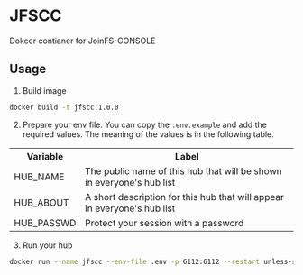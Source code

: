 # JFSCC
Dokcer contianer for JoinFS-CONSOLE

## Usage

1. Build image

```bash
docker build -t jfscc:1.0.0
```

2. Prepare your env file. You can copy the ``.env.example`` and add the required values. The meaning of the values is in the following table.

<table>
    <tr>
        <th>
            Variable
        </th>
        <th>
            Label
        </th>
    </tr>
    <tr>
        <td>
            HUB_NAME
        </td>
        <td>
            The public name of this hub that will be shown in everyone's hub list
        </td>
    </tr>
    <tr>
        <td>
            HUB_ABOUT
        </td>
        <td>
            A short description for this hub that will appear in everyone's hub list
        </td>
    </tr>
    <tr>
        <td>
            HUB_PASSWD
        </td>
        <td>
            Protect your session with a password
        </td>
    </tr>
</table>


3. Run your hub


```bash
docker run --name jfscc --env-file .env -p 6112:6112 --restart unless-stopped -it -d jfscc:1.0.0 /bin/sh -c "bash /srv/JoinFS-CONSOLE/start-hub.sh
```

